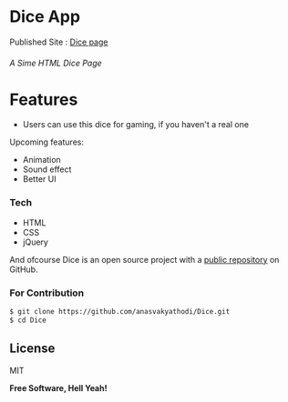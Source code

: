 # Dice App
Published Site : [Dice page](https://anasvakyathodi.github.io/Dice)
###### A Sime HTML Dice Page
#
# Features

  - Users can use this dice for gaming, if you haven't a real one 

Upcoming features:
   - Animation
   - Sound effect
   - Better UI

### Tech

* HTML
* CSS
* jQuery

And ofcourse Dice is an open source project with a [public repository](https://github.com/anasvakyathodi/Dice)
 on GitHub.

### For Contribution


```sh
$ git clone https://github.com/anasvakyathodi/Dice.git
$ cd Dice
```

License
----
MIT


**Free Software, Hell Yeah!**

   [git-repo-url]: <https://github.com/anasvakyathodi/Dice>

 
